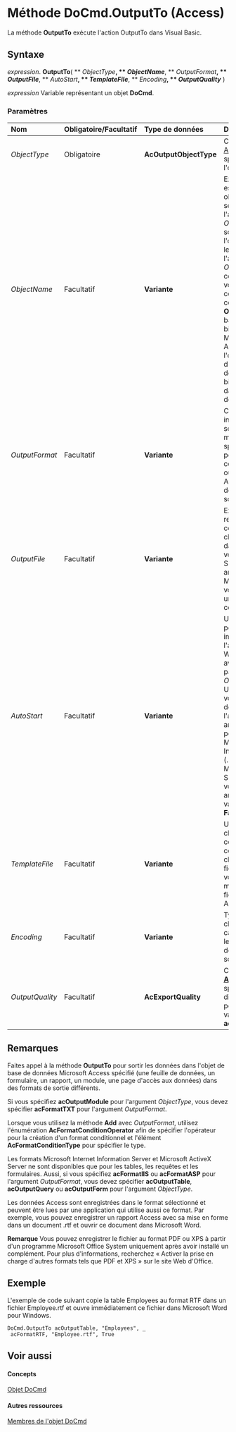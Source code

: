 
# Méthode DoCmd.OutputTo (Access)

La méthode  **OutputTo** exécute l'action OutputTo dans Visual Basic.


## Syntaxe

 _expression_. **OutputTo**( ** _ObjectType_**, ** _ObjectName_**, ** _OutputFormat_**, ** _OutputFile_**, ** _AutoStart_**, ** _TemplateFile_**, ** _Encoding_**, ** _OutputQuality_** )

 _expression_ Variable représentant un objet **DoCmd**.


### Paramètres



|**Nom**|**Obligatoire/Facultatif**|**Type de données**|**Description**|
|:-----|:-----|:-----|:-----|
| _ObjectType_|Obligatoire|**AcOutputObjectType**|Constante [AcOutputObjectType](07352409-f01a-84d0-495d-87c318223e5c.md) spécifiant le type de l'objet en sortie.|
| _ObjectName_|Facultatif|**Variante**|Expression chaîne qui est le nom valide d'un objet du type sélectionné par l'argument  _ObjectType_. Si vous souhaitez copier l'objet actif, spécifiez le type d'objet pour l'argument  _ObjectType_ et laissez cet argument vide. Si vous exécutez le code Visual Basic contenant la méthode **OutputTo** dans une base de données bibliothèque, Microsoft Office Access recherche l'objet sous ce nom, d'abord dans la base de données bibliothèque, puis dans la base de données active.|
| _OutputFormat_|Facultatif|**Variante**|Constante  **AcFormat** indiquant le format de sortie. Utilisez la méthode **Add** afin de spécifier l'opérateur pour créer un format conditionnel. Si vous oubliez cet argument, Access vous demande le format de sortie.|
| _OutputFile_|Facultatif|**Variante**|Expression chaîne qui représente le nom complet, y compris le chemin, du fichier dans lequel vous voulez copier l'objet. Si vous laissez cet argument vierge, Microsoft Access vous invite à fournir un nom de fichier de copie.|
| _AutoStart_|Facultatif|**Variante**|Utilisez  **True** (?1) pour démarrer immédiatement l'application Microsoft Windows appropriée, avec le fichier indiqué par l'argument _OutputFile_ chargé. Utilisez **False** (0) si vous ne voulez pas démarrer l'application. Cet argument est ignoré pour les fichiers Microsoft Internet Information Server (.htx, .idc) et Microsoft ActiveX Server (*.asp). Si vous laissez cet argument vide, la valeur par défaut ( **False** ) est utilisée.|
| _TemplateFile_|Facultatif|**Variante**|Une expression chaîne qui correspond au nom complet, y compris le chemin d'accès, du fichier que vous voulez utiliser comme modèle pour un fichier HTML, HTX ou ASP.|
| _Encoding_|Facultatif|**Variante**|Type de format de chiffrement des caractères voulu pour le texte ou les données HTML en sortie.|
| _OutputQuality_|Facultatif|**AcExportQuality**|Constante  **[AcExportQuality](7b7f427e-4690-9689-d428-ed469cec920a.md)** qui spécifie le type de dispositif de sortie pour l'optimisation. La valeur par défaut est **acExportQualityPrint**.|

## Remarques

Faites appel à la méthode  **OutputTo** pour sortir les données dans l'objet de base de données Microsoft Access spécifié (une feuille de données, un formulaire, un rapport, un module, une page d'accès aux données) dans des formats de sortie différents.

Si vous spécifiez  **acOutputModule** pour l'argument _ObjectType_, vous devez spécifier  **acFormatTXT** pour l'argument _OutputFormat_.

Lorsque vous utilisez la méthode  **Add** avec _OutputFormat_, utilisez l'énumération **AcFormatConditionOperator** afin de spécifier l'opérateur pour la création d'un format conditionnel et l'élément **AcFormatConditionType** pour spécifier le type.

Les formats Microsoft Internet Information Server et Microsoft ActiveX Server ne sont disponibles que pour les tables, les requêtes et les formulaires. Aussi, si vous spécifiez  **acFormatIIS** ou **acFormatASP** pour l'argument _OutputFormat_, vous devez spécifier  **acOutputTable**, **acOutputQuery** ou **acOutputForm** pour l'argument _ObjectType_.

Les données Access sont enregistrées dans le format sélectionné et peuvent être lues par une application qui utilise aussi ce format. Par exemple, vous pouvez enregistrer un rapport Access avec sa mise en forme dans un document .rtf et ouvrir ce document dans Microsoft Word.


 **Remarque**  Vous pouvez enregistrer le fichier au format PDF ou XPS à partir d'un programme Microsoft Office System uniquement après avoir installé un complément. Pour plus d'informations, recherchez « Activer la prise en charge d'autres formats tels que PDF et XPS » sur le site Web d'Office.


## Exemple

L'exemple de code suivant copie la table Employees au format RTF dans un fichier Employee.rtf et ouvre immédiatement ce fichier dans Microsoft Word pour Windows.


```
DoCmd.OutputTo acOutputTable, "Employees", _ 
 acFormatRTF, "Employee.rtf", True
```


## Voir aussi


#### Concepts


[Objet DoCmd](3ce44cca-9979-0a1e-9787-079a52ce528f.md)
#### Autres ressources


[Membres de l'objet DoCmd](3e7ade9e-86e4-0751-188b-5d31c9101651.md)
